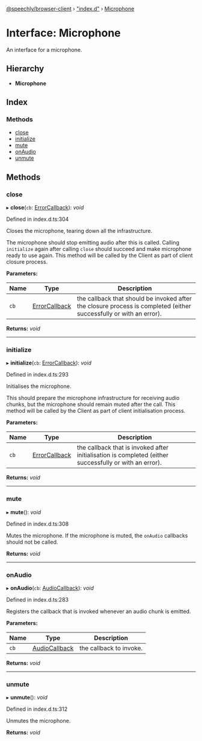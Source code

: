 [@speechly/browser-client](../README.md) › ["index.d"](../modules/_index_d_.md) › [Microphone](_index_d_.microphone.md)

# Interface: Microphone

An interface for a microphone.

## Hierarchy

* **Microphone**

## Index

### Methods

* [close](_index_d_.microphone.md#close)
* [initialize](_index_d_.microphone.md#initialize)
* [mute](_index_d_.microphone.md#mute)
* [onAudio](_index_d_.microphone.md#onaudio)
* [unmute](_index_d_.microphone.md#unmute)

## Methods

###  close

▸ **close**(`cb`: [ErrorCallback](../modules/_index_d_.md#errorcallback)): *void*

Defined in index.d.ts:304

Closes the microphone, tearing down all the infrastructure.

The microphone should stop emitting audio after this is called.
Calling `initialize` again after calling `close` should succeed and make microphone ready to use again.
This method will be called by the Client as part of client closure process.

**Parameters:**

Name | Type | Description |
------ | ------ | ------ |
`cb` | [ErrorCallback](../modules/_index_d_.md#errorcallback) | the callback that should be invoked after the closure process is completed (either successfully or with an error).  |

**Returns:** *void*

___

###  initialize

▸ **initialize**(`cb`: [ErrorCallback](../modules/_index_d_.md#errorcallback)): *void*

Defined in index.d.ts:293

Initialises the microphone.

This should prepare the microphone infrastructure for receiving audio chunks,
but the microphone should remain muted after the call.
This method will be called by the Client as part of client initialisation process.

**Parameters:**

Name | Type | Description |
------ | ------ | ------ |
`cb` | [ErrorCallback](../modules/_index_d_.md#errorcallback) | the callback that is invoked after initialisation is completed (either successfully or with an error).  |

**Returns:** *void*

___

###  mute

▸ **mute**(): *void*

Defined in index.d.ts:308

Mutes the microphone. If the microphone is muted, the `onAudio` callbacks should not be called.

**Returns:** *void*

___

###  onAudio

▸ **onAudio**(`cb`: [AudioCallback](../modules/_index_d_.md#audiocallback)): *void*

Defined in index.d.ts:283

Registers the callback that is invoked whenever an audio chunk is emitted.

**Parameters:**

Name | Type | Description |
------ | ------ | ------ |
`cb` | [AudioCallback](../modules/_index_d_.md#audiocallback) | the callback to invoke.  |

**Returns:** *void*

___

###  unmute

▸ **unmute**(): *void*

Defined in index.d.ts:312

Unmutes the microphone.

**Returns:** *void*
